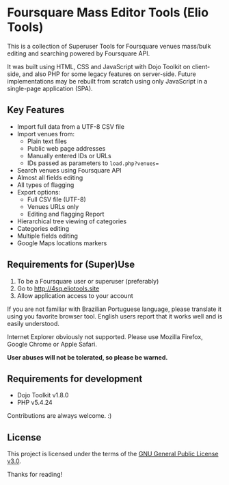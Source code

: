 Foursquare Mass Editor Tools (Elio Tools)
=========================================

This is a collection of Superuser Tools for Foursquare venues mass/bulk editing and searching powered by Foursquare API.

It was built using HTML, CSS and JavaScript with Dojo Toolkit on client-side, and also PHP for some legacy features on server-side. Future implementations may be rebuilt from scratch using only JavaScript in a single-page application (SPA).

Key Features
------------

* Import full data from a UTF-8 CSV file
* Import venues from:
  * Plain text files
  * Public web page addresses
  * Manually entered IDs or URLs 
  * IDs passed as parameters to `load.php?venues=`
* Search venues using Foursquare API
* Almost all fields editing
* All types of flagging
* Export options:
  * Full CSV file (UTF-8)
  * Venues URLs only
  * Editing and flagging Report
* Hierarchical tree viewing of categories
* Categories editing
* Multiple fields editing
* Google Maps locations markers

Requirements for (Super)Use
---------------------------

1. To be a Foursquare user or superuser (preferably)
2. Go to http://4sq.eliotools.site
3. Allow application access to your account

If you are not familiar with Brazilian Portuguese language, please translate it using you favorite browser tool. English users report that it works well and is easily understood.

Internet Explorer obviously not supported. Please use Mozilla Firefox, Google Chrome or Apple Safari.

**User abuses will not be tolerated, so please be warned.**

Requirements for development
----------------------------

* Dojo Toolkit v1.8.0
* PHP v5.4.24

Contributions are always welcome. :)

License
-------

This project is licensed under the terms of the [GNU General Public License v3.0](LICENSE.txt).

Thanks for reading!
